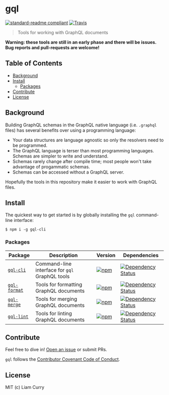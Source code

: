 # gql

[![standard-readme compliant](https://img.shields.io/badge/standard--readme-OK-green.svg?style=flat-square)](https://github.com/RichardLitt/standard-readme)
[![Travis](https://img.shields.io/travis/liamcurry/gql.svg?style=flat-square)]()

> Tools for working with GraphQL documents

**Warning: these tools are still in an early phase and there will be issues. Bug reports and pull-requests are welcome!**

## Table of Contents

- [Background](#background)
- [Install](#getting-started)
    - [Packages](#packages)
- [Contribute](#contribute)
- [License](#license)

## Background

Building GraphQL schemas in the GraphQL native language (i.e. `.graphql` files)
has several benefits over using a programming language:

- Your data structures are language agnostic so only the resolvers need to be
programmed.
- The GraphQL language is terser than most programming languages. Schemas are simpler
to write and understand.
- Schemas rarely change after compile time; most people won't take advantage
of progammatic schemas.
- Schemas can be accessed without a GraphQL server.

Hopefully the tools in this repository make it easier to work with GraphQL files.

## Install

The quickest way to get started is by globally installing the `gql` command-line interface:

```
$ npm i -g gql-cli
```

### Packages

Package | Description | Version | Dependencies
------- | ----------- | ------- | ------------
[`gql-cli`](packages/gql-cli) | Command-line interface for `gql` GraphQL tools | [![npm](https://img.shields.io/npm/v/gql-cli.svg?style=flat-square)](https://www.npmjs.com/package/gql-cli) |[![Dependency Status](https://david-dm.org/liamcurry/gql.svg?path=packages/gql-cli)](https://david-dm.org/liamcurry/gql?path=packages/gql-cli)
[`gql-format`](packages/gql-format) | Tools for formatting GraphQL documents | [![npm](https://img.shields.io/npm/v/gql-format.svg?style=flat-square)](https://www.npmjs.com/package/gql-format) |[![Dependency Status](https://david-dm.org/liamcurry/gql.svg?path=packages/gql-format)](https://david-dm.org/liamcurry/gql?path=packages/gql-format)
[`gql-merge`](packages/gql-merge) | Tools for merging GraphQL documents | [![npm](https://img.shields.io/npm/v/gql-merge.svg?style=flat-square)](https://www.npmjs.com/package/gql-merge) |[![Dependency Status](https://david-dm.org/liamcurry/gql.svg?path=packages/gql-merge)](https://david-dm.org/liamcurry/gql?path=packages/gql-merge)
[`gql-lint`](packages/gql-lint) | Tools for linting GraphQL documents | [![npm](https://img.shields.io/npm/v/gql-lint.svg?style=flat-square)](https://www.npmjs.com/package/gql-lint) |[![Dependency Status](https://david-dm.org/liamcurry/gql.svg?path=packages/gql-lint)](https://david-dm.org/liamcurry/gql?path=packages/gql-lint)

## Contribute

Feel free to dive in! [Open an issue](/liamcurry/gql/issues/new) or submit PRs.

`gql` follows the [Contributor Covenant Code of Conduct](http://contributor-covenant.org/version/1/3/0/).

## License

MIT (c) Liam Curry
